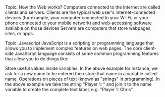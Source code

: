 Topic: How the Web works?
Computers connected to the internet are called clients and servers.
Clients are the typical web user's internet-connected devices (for example, your computer connected to your Wi-Fi, or your phone connected to your mobile network) and web-accessing software available on those devices
Servers are computers that store webpages, sites, or apps.

Topic: Javascript
JavaScript is a scripting or programming language that allows you to implement complex features on web pages.
The core client-side JavaScript language consists of some common programming features that allow you to do things like:

Store useful values inside variables. In the above example for instance, we ask for a new name to be entered then store that name in a variable called name.
Operations on pieces of text (known as "strings" in programming). In the above example we take the string "Player 1: " and join it to the name variable to create the complete text label, e.g. "Player 1: Chris".